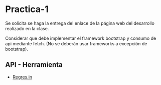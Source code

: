 # Practica-1

Se solicita se haga la entrega del enlace de la página web del desarrollo realizado en la clase. 

Considerar que debe implementar el framework bootstrap y consumo de api mediante fetch. (No se deberán usar frameworks a excepción de bootstrap).


## API - Herramienta

- [Regres.in](https://reqres.in/)